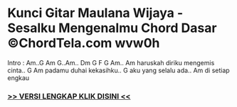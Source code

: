 
 # Kunci Gitar Maulana Wijaya - Sesalku Mengenalmu Chord Dasar ©ChordTela.com wvw0h


Intro : Am..G Am G..Am.. Dm G F G Am.. Am haruskah diriku mengemis cinta.. G Am padamu duhai kekasihku.. G aku yang selalu ada.. Am di setiap engkau

###  <a href="https://shortlighzx.web.app?sq=Kunci Gitar Maulana Wijaya - Sesalku Mengenalmu Chord Dasar ©ChordTela.com"> >> VERSI LENGKAP KLIK DISINI << </a>
